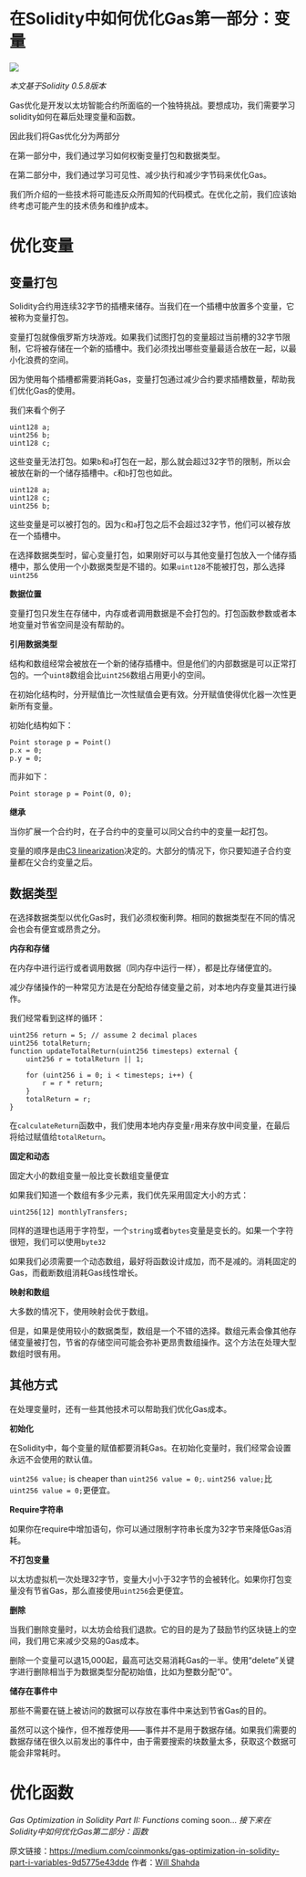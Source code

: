 # 在Solidity中如何优化Gas第一部分：变量

![](https://img.learnblockchain.cn/2020/09/03/15991036968686.jpg)

*本文基于Solidity 0.5.8版本*

Gas优化是开发以太坊智能合约所面临的一个独特挑战。要想成功，我们需要学习solidity如何在幕后处理变量和函数。

因此我们将Gas优化分为两部分

在第一部分中，我们通过学习如何权衡变量打包和数据类型。

在第二部分中，我们通过学习可见性、减少执行和减少字节码来优化Gas。

我们所介绍的一些技术将可能违反众所周知的代码模式。在优化之前，我们应该始终考虑可能产生的技术债务和维护成本。

# 优化变量

## 变量打包

Solidity合约用连续32字节的插槽来储存。当我们在一个插槽中放置多个变量，它被称为变量打包。

变量打包就像俄罗斯方块游戏。如果我们试图打包的变量超过当前槽的32字节限制，它将被存储在一个新的插槽中。我们必须找出哪些变量最适合放在一起，以最小化浪费的空间。

因为使用每个插槽都需要消耗Gas，变量打包通过减少合约要求插槽数量，帮助我们优化Gas的使用。

我们来看个例子

```
uint128 a;
uint256 b;
uint128 c;
```

这些变量无法打包。如果`b`和`a`打包在一起，那么就会超过32字节的限制，所以会被放在新的一个储存插槽中。`c`和`b`打包也如此。

```
uint128 a;
uint128 c;
uint256 b;
```

这些变量是可以被打包的。因为`c`和`a`打包之后不会超过32字节，他们可以被存放在一个插槽中。

在选择数据类型时，留心变量打包，如果刚好可以与其他变量打包放入一个储存插槽中，那么使用一个小数据类型是不错的。如果`uint128`不能被打包，那么选择`uint256`

**数据位置**

变量打包只发生在存储中，内存或者调用数据是不会打包的。打包函数参数或者本地变量对节省空间是没有帮助的。

**引用数据类型**

结构和数组经常会被放在一个新的储存插槽中。但是他们的内部数据是可以正常打包的。一个`uint8`数组会比`uint256`数组占用更小的空间。

在初始化结构时，分开赋值比一次性赋值会更有效。分开赋值使得优化器一次性更新所有变量。

初始化结构如下：

```
Point storage p = Point()
p.x = 0;
p.y = 0;
```

而非如下：

```
Point storage p = Point(0, 0);
```


**继承**

当你扩展一个合约时，在子合约中的变量可以同父合约中的变量一起打包。

变量的顺序是由[C3 linearization](https://en.wikipedia.org/wiki/C3_linearization)决定的。大部分的情况下，你只要知道子合约变量都在父合约变量之后。

## 数据类型
在选择数据类型以优化Gas时，我们必须权衡利弊。相同的数据类型在不同的情况会也会有便宜或昂贵之分。

**内存和存储**

在内存中进行运行或者调用数据（同内存中运行一样），都是比存储便宜的。

减少存储操作的一种常见方法是在分配给存储变量之前，对本地内存变量其进行操作。

我们经常看到这样的循环：

```
uint256 return = 5; // assume 2 decimal places
uint256 totalReturn;
function updateTotalReturn(uint256 timesteps) external {
    uint256 r = totalReturn || 1;
    
    for (uint256 i = 0; i < timesteps; i++) {
        r = r * return;
    }
    totalReturn = r;
}
```

在`calculateReturn`函数中，我们使用本地内存变量`r`用来存放中间变量，在最后将给过赋值给`totalReturn`。

**固定和动态**

固定大小的数组变量一般比变长数组变量便宜

如果我们知道一个数组有多少元素，我们优先采用固定大小的方式：

```
uint256[12] monthlyTransfers;
```

同样的道理也适用于字符型，一个`string`或者`bytes`变量是变长的。如果一个字符很短，我们可以使用`byte32`

如果我们必须需要一个动态数组，最好将函数设计成加，而不是减的。消耗固定的Gas，而截断数组消耗Gas线性增长。

**映射和数组**

大多数的情况下，使用映射会优于数组。

但是，如果是使用较小的数据类型，数组是一个不错的选择。数组元素会像其他存储变量被打包，节省的存储空间可能会弥补更昂贵数组操作。这个方法在处理大型数组时很有用。

## 其他方式

在处理变量时，还有一些其他技术可以帮助我们优化Gas成本。

**初始化**

在Solidity中，每个变量的赋值都要消耗Gas。在初始化变量时，我们经常会设置永远不会使用的默认值。

`uint256 value;` is cheaper than `uint256 value = 0;`.
`uint256 value;`比`uint256 value = 0;`更便宜。

**Require字符串**

如果你在require中增加语句，你可以通过限制字符串长度为32字节来降低Gas消耗。


**不打包变量**

以太坊虚拟机一次处理32字节，变量大小小于32字节的会被转化。如果你打包变量没有节省Gas，那么直接使用`uint256`会更便宜。

**删除**

当我们删除变量时，以太坊会给我们退款。它的目的是为了鼓励节约区块链上的空间，我们用它来减少交易的Gas成本。

删除一个变量可以退15,000起，最高可达交易消耗Gas的一半。使用“delete”关键字进行删除相当于为数据类型分配初始值，比如为整数分配“0”。

**储存在事件中**

那些不需要在链上被访问的数据可以存放在事件中来达到节省Gas的目的。

虽然可以这个操作，但不推荐使用——事件并不是用于数据存储。如果我们需要的数据存储在很久以前发出的事件中，由于需要搜索的块数量太多，获取这个数据可能会非常耗时。


# 优化函数

*Gas Optimization in Solidity Part II: Functions* coming soon…
*接下来在Solidity中如何优化Gas第二部分：函数*

原文链接：https://medium.com/coinmonks/gas-optimization-in-solidity-part-i-variables-9d5775e43dde
作者：[Will Shahda](https://medium.com/@ethdapp)

